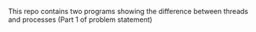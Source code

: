 This repo contains two programs showing the difference between threads and processes (Part 1 of problem statement)